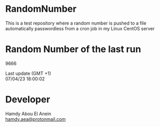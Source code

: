 # RandomNumber    
This is a test repository where a random number is pushed to a file automatically passwordless from a cron job in my Linux CentOS server    
# Random Number of the last run   
9666
      
Last update (GMT +1)    
07/04/23 18:00:02
# Developer    
Hamdy Abou El Anein   
hamdy.aea@protonmail.com
